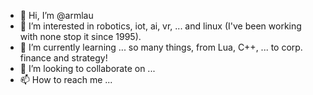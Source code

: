 - 👋 Hi, I’m @armlau
- 👀 I’m interested in robotics, iot, ai, vr, ... and linux (I've been working with none stop it since 1995).
- 🌱 I’m currently learning ... so many things, from Lua, C++, ... to corp. finance and strategy!
- 💞️ I’m looking to collaborate on ...
- 📫 How to reach me ...

<!---
armlau/armlau is a ✨ special ✨ repository because its `README.md` (this file) appears on your GitHub profile.
You can click the Preview link to take a look at your changes.
--->
